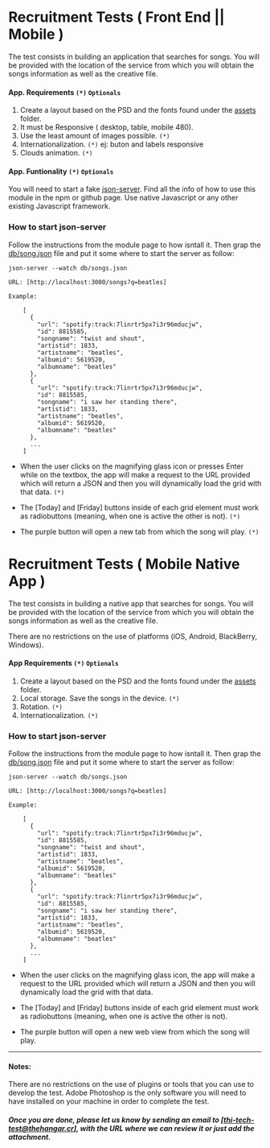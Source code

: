 Recruitment Tests ( Front End || Mobile )
==================

The test consists in building an application that searches for songs. You will be provided with the location of the service from which you will obtain the songs information as well as the creative file.

#### App. Requirements `(*)` `Optionals`
1. Create a layout based on the PSD and the fonts found under the [assets] folder.
2. It must be Responsive ( desktop, table, mobile 480). 
3. Use the least amount of images possible. `(*)` 
4. Internationalization. `(*)`  ej: buton and labels responsive 
5. Clouds animation. `(*)` 

#### App. Funtionality `(*)` `Optionals`
You will need to start a fake [json-server]. Find all the info of how to use this module in the npm or github page. Use native Javascript or any other existing Javascript framework.

### How to start json-server
Follow the instructions from the module page to how isntall it. Then grap the [db/song.json] file and put it some where to start the server as follow:

`json-server --watch db/songs.json`

    URL: [http://localhost:3000/songs?q=beatles]

    Example:

        [
          {
            "url": "spotify:track:7linrtr5px7i3r96mducjw",
            "id": 8815585,
            "songname": "twist and shout",
            "artistid": 1833,
            "artistname": "beatles",
            "albumid": 5619520,
            "albumname": "beatles"
          },
          {
            "url": "spotify:track:7linrtr5px7i3r96mducjw",
            "id": 8815585,
            "songname": "i saw her standing there",
            "artistid": 1833,
            "artistname": "beatles",
            "albumid": 5619520,
            "albumname": "beatles"
          },
          ...
        ]    

* When the user clicks on the magnifying glass icon or presses Enter while on the textbox, the app will make a request to the URL provided which will return a JSON and then you will dynamically load the grid with that data. `(*)` 

* The [Today] and [Friday] buttons inside of each grid element must work as radiobuttons (meaning, when one is active the other is not). `(*)` 

* The purple button will open a new tab from which the song will play. `(*)` 


Recruitment Tests ( Mobile Native App ) 
==================

The test consists in building a native app that searches for songs. You will be provided with the location of the service from which you will obtain the songs information as well as the creative file.

There are no restrictions on the use of platforms (iOS, Android, BlackBerry, Windows).

#### App Requirements `(*)` `Optionals`
1. Create a layout based on the PSD and the fonts found under the [assets] folder.
2. Local storage. Save the songs in the device. `(*)` 
3. Rotation. `(*)` 
4. Internationalization. `(*)` 

### How to start json-server
Follow the instructions from the module page to how isntall it. Then grap the [db/song.json] file and put it some where to start the server as follow:

`json-server --watch db/songs.json`

    URL: [http://localhost:3000/songs?q=beatles]

    Example:

        [
          {
            "url": "spotify:track:7linrtr5px7i3r96mducjw",
            "id": 8815585,
            "songname": "twist and shout",
            "artistid": 1833,
            "artistname": "beatles",
            "albumid": 5619520,
            "albumname": "beatles"
          },
          {
            "url": "spotify:track:7linrtr5px7i3r96mducjw",
            "id": 8815585,
            "songname": "i saw her standing there",
            "artistid": 1833,
            "artistname": "beatles",
            "albumid": 5619520,
            "albumname": "beatles"
          },
          ...
        ]    

* When the user clicks on the magnifying glass icon, the app will make a request to the URL provided which will return a JSON and then you will dynamically load the grid with that data.

* The [Today] and [Friday] buttons inside of each grid element must work as radiobuttons (meaning, when one is active the other is not). 

* The purple button will open a new web view from which the song will play.


-----
#### Notes:
There are no restrictions on the use of plugins or tools that you can use to develop the test.
Adobe Photoshop is the only software you will need to have installed on your machine in order to complete the test.

##### Once you are done, please let us know by sending an email to [thi-tech-test@thehangar.cr], with the URL where we can review it or just add the attachment.

  [http://localhost:3000/songs?q=beatles]: http://localhost:3000/songs?q=beatles
  [assets]: https://github.com/thehangarcr/recruitment/tree/master/assets
  [db/song.json]: https://github.com/thehangarcr/recruitment/tree/master/db/song.json
  [json-server]: https://www.npmjs.com/package/json-server
  [hangarcareers@thehangar.cr]: mailto:hangarcareers@thehangar.cr


